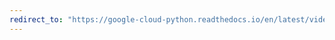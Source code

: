 ```yaml
---
redirect_to: "https://google-cloud-python.readthedocs.io/en/latest/videointelligence/changelog.html"
---
```


